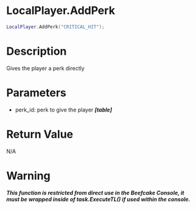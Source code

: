 # LocalPlayer.AddPerk

```lua
LocalPlayer.AddPerk("CRITICAL_HIT");
```

# Description

Gives the player a perk directly

# Parameters

- perk_id: perk to give the player ***[table]***

# Return Value

N/A

# Warning

***This function is restricted from direct use in the Beefcake Console, it must be wrapped inside of task.ExecuteTL() if used within the console.***
